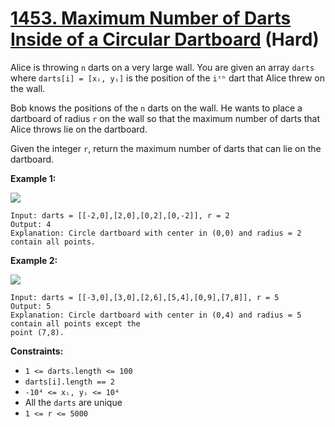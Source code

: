 # [1453. Maximum Number of Darts Inside of a Circular Dartboard][link] (Hard)

[link]: https://leetcode.com/problems/maximum-number-of-darts-inside-of-a-circular-dartboard/

Alice is throwing `n` darts on a very large wall. You are given an array `darts` where `darts[i] =
[xᵢ, yᵢ]` is the position of the `iᵗʰ` dart that Alice threw on the wall.

Bob knows the positions of the `n` darts on the wall. He wants to place a dartboard of radius `r` on
the wall so that the maximum number of darts that Alice throws lie on the dartboard.

Given the integer `r`, return the maximum number of darts that can lie on the dartboard.

**Example 1:**

![](https://assets.leetcode.com/uploads/2020/04/29/sample_1_1806.png)

```
Input: darts = [[-2,0],[2,0],[0,2],[0,-2]], r = 2
Output: 4
Explanation: Circle dartboard with center in (0,0) and radius = 2 contain all points.
```

**Example 2:**

![](https://assets.leetcode.com/uploads/2020/04/29/sample_2_1806.png)

```
Input: darts = [[-3,0],[3,0],[2,6],[5,4],[0,9],[7,8]], r = 5
Output: 5
Explanation: Circle dartboard with center in (0,4) and radius = 5 contain all points except the
point (7,8).
```

**Constraints:**

- `1 <= darts.length <= 100`
- `darts[i].length == 2`
- `-10⁴ <= xᵢ, yᵢ <= 10⁴`
- All the `darts` are unique
- `1 <= r <= 5000`
